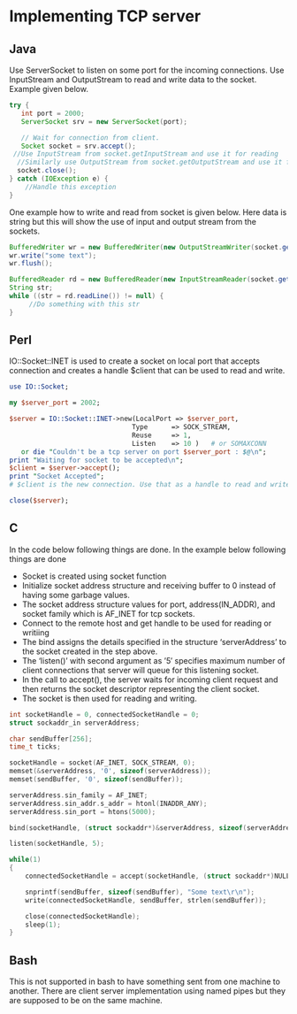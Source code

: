 # Implementing TCP server

## Java
Use ServerSocket to listen on some port for the incoming connections. Use InputStream and OutputStream to read and write data to the socket. Example given below.

```java
try {
   int port = 2000;
   ServerSocket srv = new ServerSocket(port);

   // Wait for connection from client.
   Socket socket = srv.accept();
 //Use InputStream from socket.getInputStream and use it for reading
  //Similarly use OutputStream from socket.getOutputStream and use it for writing
  socket.close();       
} catch (IOException e) {
    //Handle this exception
}
```

One example how to write and read from socket is given below. Here data is string but this will show the use of input and output stream from the sockets.

```java
BufferedWriter wr = new BufferedWriter(new OutputStreamWriter(socket.getOutputStream()));
wr.write("some text");
wr.flush();

BufferedReader rd = new BufferedReader(new InputStreamReader(socket.getInputStream()));
String str;
while ((str = rd.readLine()) != null) {
     //Do something with this str
}
```

## Perl
IO::Socket::INET is used to create a socket on local port that accepts connection and creates a handle $client that can be used to read and write.

```perl
use IO::Socket;

my $server_port = 2002;

$server = IO::Socket::INET->new(LocalPort => $server_port,
                               Type      => SOCK_STREAM,
                               Reuse     => 1,
                               Listen    => 10 )   # or SOMAXCONN
   or die "Couldn't be a tcp server on port $server_port : $@\n";
print "Waiting for socket to be accepted\n";
$client = $server->accept();
print "Socket Accepted";
# $client is the new connection. Use that as a handle to read and write information from.

close($server);
```

## C
In the code below following things are done. 
In the example below following things are done
- Socket is created using socket function
- Initialize socket address structure and receiving buffer to 0 instead of having some garbage values.
- The socket address structure values for port, address(IN_ADDR), and socket family which is AF_INET for tcp sockets.
- Connect to the remote host and get handle to be used for reading or writiing
- The bind assigns the details specified in the structure ‘serverAddress’ to the socket created in the step above. 
- The ‘listen()’ with second argument as ’5′ specifies maximum number of client connections that server will queue for this listening socket.
- In the call to accept(), the server waits for incoming client request and then returns the socket descriptor representing the client socket.
- The socket is then used for reading and writing.

```c
int socketHandle = 0, connectedSocketHandle = 0;
struct sockaddr_in serverAddress; 

char sendBuffer[256];
time_t ticks; 

socketHandle = socket(AF_INET, SOCK_STREAM, 0);
memset(&serverAddress, '0', sizeof(serverAddress));
memset(sendBuffer, '0', sizeof(sendBuffer)); 

serverAddress.sin_family = AF_INET;
serverAddress.sin_addr.s_addr = htonl(INADDR_ANY);
serverAddress.sin_port = htons(5000); 

bind(socketHandle, (struct sockaddr*)&serverAddress, sizeof(serverAddress)); 

listen(socketHandle, 5); 

while(1)
{
    connectedSocketHandle = accept(socketHandle, (struct sockaddr*)NULL, NULL); 

    snprintf(sendBuffer, sizeof(sendBuffer), "Some text\r\n");
    write(connectedSocketHandle, sendBuffer, strlen(sendBuffer)); 

    close(connectedSocketHandle);
    sleep(1);
}
```

## Bash
This is not supported in bash to have something sent from one machine to another. There are client server implementation using named pipes but they are supposed to be on the same machine.
